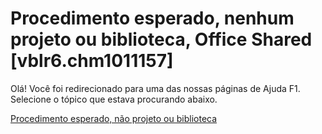 
# Procedimento esperado, nenhum projeto ou biblioteca, Office Shared [vblr6.chm1011157]

Olá! Você foi redirecionado para uma das nossas páginas de Ajuda F1. Selecione o tópico que estava procurando abaixo.

[Procedimento esperado, não projeto ou biblioteca](http://msdn.microsoft.com/library/0611e2e0-0c23-0e6e-86ac-d7a86af2c933%28Office.15%29.aspx)

